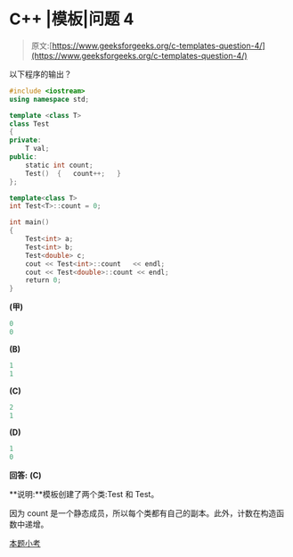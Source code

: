 # C++ |模板|问题 4

> 原文:[https://www.geeksforgeeks.org/c-templates-question-4/](https://www.geeksforgeeks.org/c-templates-question-4/)

以下程序的输出？

```cpp
#include <iostream>
using namespace std;

template <class T>
class Test
{
private:
    T val;
public:
    static int count;
    Test()  {   count++;   }
};

template<class T>
int Test<T>::count = 0;

int main()
{
    Test<int> a;
    Test<int> b;
    Test<double> c;
    cout << Test<int>::count   << endl;
    cout << Test<double>::count << endl;
    return 0;
}
```

**(甲)**

```cpp
0
0
```

**(B)**

```cpp
1
1
```

**(C)**

```cpp
2
1
```

**(D)**

```cpp
1
0
```

**回答:** **(C)**

**说明:**模板创建了两个类:Test 和 Test。

因为 count 是一个静态成员，所以每个类都有自己的副本。此外，计数在构造函数中递增。

[本题小考](https://www.geeksforgeeks.org/quiz-corner-gq/)